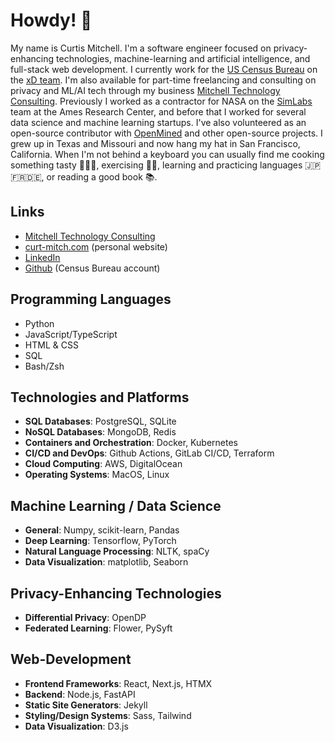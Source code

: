 # Howdy! 🤠

My name is Curtis Mitchell. I'm a software engineer focused on privacy-enhancing technologies, machine-learning and artificial intelligence, and full-stack web development. I currently work for the [US Census Bureau](https://www.census.gov/) on the [xD team](https://xd.gov/). I'm also available for part-time freelancing and consulting on privacy and ML/AI tech through my business [Mitchell Technology Consulting](https://mitchell-technology-consulting.com/). Previously I worked as a contractor for NASA on the [SimLabs](https://www.nasa.gov/simlabs/) team at the Ames Research Center, and before that I worked for several data science and machine learning startups. I've also volunteered as an open-source contributor with [OpenMined](https://www.openmined.org/) and other open-source projects. I grew up in Texas and Missouri and now hang my hat in San Francisco, California. When I'm not behind a keyboard you can usually find me cooking something tasty 🥘🌮🍜, exercising 💪🏼, learning and practicing languages 🇯🇵🇫🇷🇩🇪, or reading a good book 📚.

## Links

* [Mitchell Technology Consulting](https://mitchell-technology-consulting.com/)
* [curt-mitch.com](https://curt-mitch.com) (personal website)
* [LinkedIn](https://www.linkedin.com/in/curtislmitchell/)
* [Github](https://github.com/curt-mitch-census) (Census Bureau account)

## Programming Languages

* Python
* JavaScript/TypeScript
* HTML & CSS
* SQL
* Bash/Zsh

## Technologies and Platforms

* **SQL Databases**: PostgreSQL, SQLite
* **NoSQL Databases**: MongoDB, Redis
* **Containers and Orchestration**: Docker, Kubernetes
* **CI/CD and DevOps**: Github Actions, GitLab CI/CD, Terraform
* **Cloud Computing**: AWS, DigitalOcean
* **Operating Systems**: MacOS, Linux

## Machine Learning / Data Science

* **General**: Numpy, scikit-learn, Pandas
* **Deep Learning**: Tensorflow, PyTorch
* **Natural Language Processing**: NLTK, spaCy
* **Data Visualization**: matplotlib, Seaborn

## Privacy-Enhancing Technologies

* **Differential Privacy**: OpenDP
* **Federated Learning**: Flower, PySyft

## Web-Development

* **Frontend Frameworks**: React, Next.js, HTMX
* **Backend**: Node.js, FastAPI
* **Static Site Generators**: Jekyll
* **Styling/Design Systems**: Sass, Tailwind
* **Data Visualization**: D3.js
